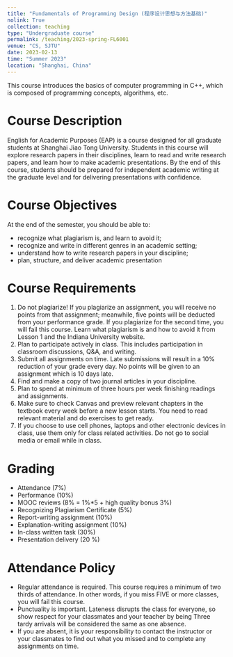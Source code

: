 ```yaml
---
title: "Fundamentals of Programming Design (程序设计思想与方法基础)"
nolink: True
collection: teaching
type: "Undergraduate course"
permalink: /teaching/2023-spring-FL6001
venue: "CS, SJTU"
date: 2023-02-13
time: "Summer 2023"
location: "Shanghai, China"
---
```


This course introduces the basics of computer programming in C++, which is composed of programming concepts, algorithms, etc.

Course Description
=====
English for Academic Purposes (EAP) is a course designed for all graduate students at Shanghai Jiao Tong University. Students in this course will explore research papers in their disciplines, learn to read and write research papers, and learn how to make academic presentations. By the end of this course, students should be prepared for independent academic writing at the graduate level and for delivering presentations with confidence.


Course Objectives
=====
At the end of the semester, you should be able to:

* recognize what plagiarism is, and learn to avoid it;
* recognize and write in different genres in an academic setting;
* understand how to write research papers in your discipline;
* plan, structure, and deliver academic presentation
 

Course Requirements
=====
1. Do not plagiarize! If you plagiarize an assignment, you will receive no points from that assignment; meanwhile, five points will be deducted from your performance grade. If you plagiarize for the second time, you will fail this course. Learn what plagiarism is and how to avoid it from Lesson 1 and the Indiana University website.
2. Plan to participate actively in class. This includes participation in classroom discussions, Q&A, and writing.
3. Submit all assignments on time. Late submissions will result in a 10% reduction of your grade every day. No points will be given to an assignment which is 10 days late.
4. Find and make a copy of two journal articles in your discipline.
5. Plan to spend at minimum of three hours per week finishing readings and assignments.
6. Make sure to check Canvas and preview relevant chapters in the textbook every week before a new lesson starts. You need to read relevant material and do exercises to get ready.
7. If you choose to use cell phones, laptops and other electronic devices in class, use them only for class related activities. Do not go to social media or email while in class. 
 

Grading
=====
* Attendance (7%)
* Performance (10%)
* MOOC reviews (8% = 1%*5 + high quality bonus 3%)
* Recognizing Plagiarism Certificate (5%)
* Report-writing assignment (10%)
* Explanation-writing assignment (10%)
* In-class written task (30%)
* Presentation delivery (20 %)
 

Attendance Policy
=====
* Regular attendance is required. This course requires a minimum of two thirds of attendance. In other words, if you miss FIVE or more classes, you will fail this course.
* Punctuality is important. Lateness disrupts the class for everyone, so show respect for your classmates and your teacher by being Three tardy arrivals will be considered the same as one absence.
* If you are absent, it is your responsibility to contact the instructor or your classmates to find out what you missed and to complete any assignments on time.